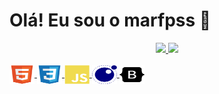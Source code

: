  <h1> Olá! Eu sou o marfpss 👋</h1>


<div align="center">
  <a href="https://github.com/mbbrpiuoficial">
 <img height="180em" src="https://github-readme-stats.vercel.app/api?username=mbbrpiuoficial&show_icons=true&theme=dark&include_all_commits=true&count_private=true"/>
  <img height="180em" src="https://github-readme-stats.vercel.app/api/top-langs/?username=mbbrpiuoficial&layout=compact&langs_count=7&theme=dark"/>
</div>


<div style="display: inline_block"><br>
  <img align="center" alt="Marfpss-HTML" height="30" width="40" src="https://raw.githubusercontent.com/devicons/devicon/master/icons/html5/html5-original.svg">
  <img align="center" alt="Marfpss-CSS" height="30" width="40" src="https://raw.githubusercontent.com/devicons/devicon/master/icons/css3/css3-original.svg">
  <img align="center" alt="Marfpss-Js" height="30" width="40" src="https://raw.githubusercontent.com/devicons/devicon/master/icons/javascript/javascript-plain.svg">
  <img align="center" alt="Marfpss-Lua" height="30" width="40" src="https://raw.githubusercontent.com/devicons/devicon/master/icons/lua/lua-plain.svg">
  <img align="center" alt="Marfpss-Bootstrap" height="30" width="40" src="https://raw.githubusercontent.com/devicons/devicon/master/icons/bootstrap/bootstrap-plain.svg">
</div>
